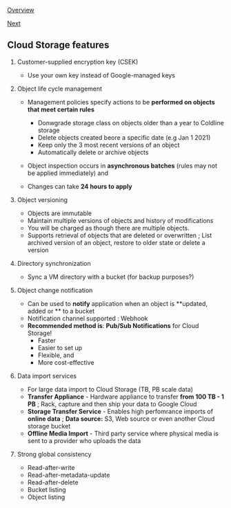 [Overview](https://github.com/paulowe/gcp/blob/main/readme.md)

[Next](https://github.com/paulowe/gcp/blob/main/cloud-storage-access.md)

## Cloud Storage features

1. Customer-supplied encryption key (CSEK)
    - Use your own key instead of Google-managed keys

2. Object life cycle management
    - Management policies specify actions to be **performed on objects that meet certain rules**
        - Donwgrade storage class on objects older than a year to Coldline storage
        - Delete objects created beore a specific date (e.g Jan 1 2021)
        - Keep only the 3 most recent versions of an object
        - Automatically delete or archive objects

    - Object inspection occurs in **asynchronous batches** (rules may not be applied immediately) and
    - Changes can take **24 hours to apply** 

3. Object versioning
    - Objects are immutable
    - Maintain multiple versions of objects and history of modifications
    - You will be charged as though there are multiple objects.
    - Supports retrieval of objects that are deleted or overwritten ; List archived version of an object, restore to older state or delete a version

4. Directory synchronization
    - Sync a VM directory with a bucket (for backup purposes?)

5. Object change notification
    - Can be used to **notify** application when an object is **updated, added or ** to a bucket
    - Notification channel supported : Webhook
    - **Recommended method is**: **Pub/Sub Notifications** for Cloud Storage! 
        - Faster
        - Easier to set up
        - Flexible, and
        - More cost-effective   

6. Data import services
    - For large data import to Cloud Storage (TB, PB scale data)
    - **Transfer Appliance** - Hardware appliance to transfer **from 100 TB - 1 PB** ; Rack, capture and then ship your data to Google Cloud
    - **Storage Transfer Service** - Enables high perfomrance imports of **online data** ; **Data source:** S3, Web source or even another Cloud storage bucket
    - **Offline Media Import** - Third party service where physical media is sent to a provider who uploads the data

7. Strong global consistency
    - Read-after-write
    - Read-after-metadata-update
    - Read-after-delete
    - Bucket listing
    - Object listing
